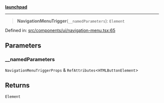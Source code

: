[**launchpad**](index.md)

***

> **NavigationMenuTrigger**(`__namedParameters`): `Element`

Defined in: [src/components/ui/navigation-menu.tsx:65](https://github.com/victorbratov/launchpad/blob/d14315d3bd6634bc1c0e4507f8ad0551e9221cbc/src/components/ui/navigation-menu.tsx#L65)

## Parameters

### \_\_namedParameters

`NavigationMenuTriggerProps` & `RefAttributes`\<`HTMLButtonElement`\>

## Returns

`Element`
